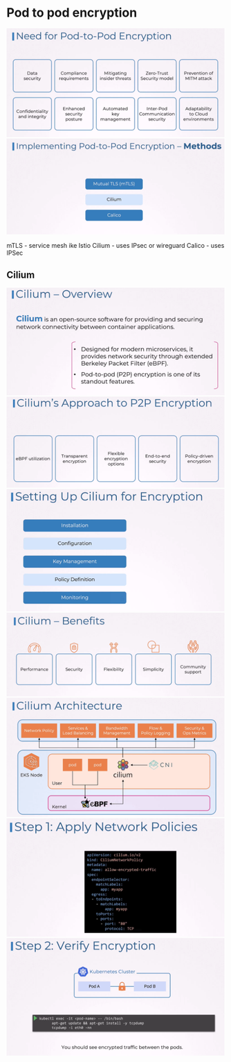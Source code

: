 # Pod to pod encryption

![](../images/25_pod2pod_enc_1.png)
![](../images/25_pod2pod_enc_2.png)

mTLS - service mesh ike Istio
Cilium - uses IPsec or wireguard
Calico - uses IPSec

## Cilium
![](../images/25_pod2pod_enc_3.png)
![](../images/25_pod2pod_enc_4.png)
![](../images/25_pod2pod_enc_5.png)
![](../images/25_pod2pod_enc_6.png)
![](../images/25_pod2pod_enc_7.png)
![](../images/25_pod2pod_enc_8.png)
![](../images/25_pod2pod_enc_9.png)
